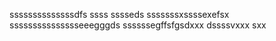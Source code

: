 ssssssssssssssdfs
ssss
sssseds
sssssssxssssexefsx
ssssssssssssssseeegggds
ssssssegffsfgsdxxx
dssssvxxx
sxx
